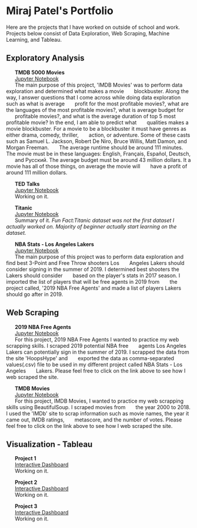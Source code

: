 
# Miraj Patel's Portfolio

Here are the projects that I have worked on outside of school and work. Projects below consist of Data Exploration, Web Scraping, Machine Learning, and Tableau.

## Exploratory Analysis

&nbsp;&nbsp;&nbsp;&nbsp;&nbsp;&nbsp;**TMDB 5000 Movies**<br />
&nbsp;&nbsp;&nbsp;&nbsp;&nbsp;&nbsp;[Jupyter Notebook](https://github.com/mirajpatel19/Portfolio/blob/master/Projects/Data%20Exploratory/IMDB%20Movies%20-%20Exploratory%20Data%20Analysis.ipynb)<br />
&nbsp;&nbsp;&nbsp;&nbsp;&nbsp;&nbsp;The main purpose of this project, 'IMDB Movies' was to perform data exploration and determined what makes a movie 
&nbsp;&nbsp;&nbsp;&nbsp;&nbsp;&nbsp;blockbuster. Along the way, I answer questions that I come across while doing data exploration such as what is average 
&nbsp;&nbsp;&nbsp;&nbsp;&nbsp;&nbsp;profit for the most profitable movies?, what are the languages of the most profitable movies?, what is average budget for 
&nbsp;&nbsp;&nbsp;&nbsp;&nbsp;&nbsp;profitable movies?, and what is the average duration of top 5 most profitable movie? In the end, I am able to predict what 
&nbsp;&nbsp;&nbsp;&nbsp;&nbsp;&nbsp;qualities makes a movie blockbuster. For a movie to be a blockbuster it must have genres as either drama, comedy, thriller, 
&nbsp;&nbsp;&nbsp;&nbsp;&nbsp;&nbsp;action, or adventure. Some of these casts such as Samuel L. Jackson, Robert De Niro, Bruce Willis, Matt Damon, and Morgan Freeman. 
&nbsp;&nbsp;&nbsp;&nbsp;&nbsp;&nbsp;The average runtime should be around 111 minutes. The movie must be in these languages: English, Français, Español, Deutsch, 
&nbsp;&nbsp;&nbsp;&nbsp;&nbsp;&nbsp;and Pусский. The average budget must be around 43 million dollars. It a movie has all of those things, on average the movie will
&nbsp;&nbsp;&nbsp;&nbsp;&nbsp;&nbsp;have a profit of around 111 million dollars.<br />

&nbsp;&nbsp;&nbsp;&nbsp;&nbsp;&nbsp;**TED Talks**<br />
&nbsp;&nbsp;&nbsp;&nbsp;&nbsp;&nbsp;[Jupyter Notebook](https://github.com/mirajpatel19/Portfolio/blob/master/Projects/Data%20Exploratory/TED%20Talks%20-%20Exploratory%20Data%20Analysis.ipynb)<br />
&nbsp;&nbsp;&nbsp;&nbsp;&nbsp;&nbsp;Working on it.<br />

&nbsp;&nbsp;&nbsp;&nbsp;&nbsp;&nbsp;**Titanic**<br />
&nbsp;&nbsp;&nbsp;&nbsp;&nbsp;&nbsp;[Jupyter Notebook](https://github.com/mirajpatel19/Portfolio/blob/master/Projects/Data%20Exploratory/Titanic%20-%20Exploratory%20Data%20Analysis.ipynb)<br />
&nbsp;&nbsp;&nbsp;&nbsp;&nbsp;&nbsp;Summary of it. *Fun Fact:Titanic dataset was not the first dataset I actually worked on. Majority of beginner actually start learning on the dataset.*<br />  

&nbsp;&nbsp;&nbsp;&nbsp;&nbsp;&nbsp;**NBA Stats - Los Angeles Lakers**<br />
&nbsp;&nbsp;&nbsp;&nbsp;&nbsp;&nbsp;[Jupyter Notebook](https://github.com/mirajpatel19/Portfolio/blob/master/Projects/Data%20Exploratory/2010-2017%20NBA%20Stats%20Analyzing%20to%20find%20best%20basketball%20shooters%20for%20Los%20Angeles%20Lakers.ipynb)<br />
&nbsp;&nbsp;&nbsp;&nbsp;&nbsp;&nbsp;The main purpose of this project was to perform data exploration and find best 3-Point and Free Throw shooters Los 
&nbsp;&nbsp;&nbsp;&nbsp;&nbsp;&nbsp;Angeles Lakers should consider signing in the summer of 2019. I determined best shooters the Lakers should consider 
&nbsp;&nbsp;&nbsp;&nbsp;&nbsp;&nbsp;based on the player's stats in 2017 season. I imported the list of players that will be free agents in 2019 from 
&nbsp;&nbsp;&nbsp;&nbsp;&nbsp;&nbsp;the project called, '2019 NBA Free Agents' and made a list of players Lakers should go after in 2019. <br />

## Web Scraping

&nbsp;&nbsp;&nbsp;&nbsp;&nbsp;&nbsp;**2019 NBA Free Agents**<br />
&nbsp;&nbsp;&nbsp;&nbsp;&nbsp;&nbsp;[Jupyter Notebook](https://github.com/mirajpatel19/Portfolio/blob/master/Projects/Web%20Scraping/2019%20NBA%20Free%20Agents%20-%20Web%20Scraping.ipynb)<br />
&nbsp;&nbsp;&nbsp;&nbsp;&nbsp;&nbsp;For this project, 2019 NBA Free Agents I wanted to practice my web scrapping skills. I scraped 2019 potential NBA free 
&nbsp;&nbsp;&nbsp;&nbsp;&nbsp;&nbsp;agents Los Angeles Lakers can potentially sign in the summer of 2019. I scrapped the data from the site 'HoopsHype' and 
&nbsp;&nbsp;&nbsp;&nbsp;&nbsp;&nbsp;exported the data as comma-separated values(.csv) file to be used in my different project called NBA Stats - Los Angeles 
&nbsp;&nbsp;&nbsp;&nbsp;&nbsp;&nbsp;Lakers. Please feel free to click on the link above to see how I web scraped the site.<br />

&nbsp;&nbsp;&nbsp;&nbsp;&nbsp;&nbsp;**TMDB Movies**<br />
&nbsp;&nbsp;&nbsp;&nbsp;&nbsp;&nbsp;[Jupyter Notebook](https://github.com/mirajpatel19/Portfolio/blob/master/Projects/Web%20Scraping/IMDB%20Movies%20-%20Web%20Scraping.ipynb)<br />
&nbsp;&nbsp;&nbsp;&nbsp;&nbsp;&nbsp;For this project, IMDB Movies, I wanted to practice my web scrapping skills using BeautifulSoup. I scraped movies from 
&nbsp;&nbsp;&nbsp;&nbsp;&nbsp;&nbsp;the year 2000 to 2018. I used the 'IMDb' site to scrap information such as movie names, the year it came out, IMDB ratings, 
&nbsp;&nbsp;&nbsp;&nbsp;&nbsp;&nbsp;metascore, and the number of votes. Please feel free to click on the link above to see how I web scraped the site.<br />

## Visualization - Tableau

&nbsp;&nbsp;&nbsp;&nbsp;&nbsp;&nbsp;**Project 1**<br />
&nbsp;&nbsp;&nbsp;&nbsp;&nbsp;&nbsp;[Interactive Dashboard](link)<br />
&nbsp;&nbsp;&nbsp;&nbsp;&nbsp;&nbsp;Working on it.<br />

&nbsp;&nbsp;&nbsp;&nbsp;&nbsp;&nbsp;**Project 2**<br />
&nbsp;&nbsp;&nbsp;&nbsp;&nbsp;&nbsp;[Interactive Dashboard](link)<br />
&nbsp;&nbsp;&nbsp;&nbsp;&nbsp;&nbsp;Working on it.<br />

&nbsp;&nbsp;&nbsp;&nbsp;&nbsp;&nbsp;**Project 3**<br />
&nbsp;&nbsp;&nbsp;&nbsp;&nbsp;&nbsp;[Interactive Dashboard](link)<br />
&nbsp;&nbsp;&nbsp;&nbsp;&nbsp;&nbsp;Working on it.<br />

